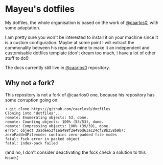 # Mayeu's dotfiles

My dotfiles, the whole organisation is based on the work of
[@caarlos0][caarlos-dots], with some adaptation.

I am pretty sure you won't be interested to install it on your machine since it
is a custom configuration. Maybe at some point I will extract the commonality
between his repo and mine to make it an independent and customisable dotfiles
template (don't dream too much, I have a lot of other stuff to do!)

The docs currently still live in [@caarlos0][caarlos-docs] repository.

## Why not a fork?

This repository is not a fork of @caarlos0 one, because his repository has some
corruption going on:

```
➜ git clone https://github.com/caarlos0/dotfiles
Cloning into 'dotfiles'...
remote: Enumerating objects: 53, done.
remote: Counting objects: 100% (53/53), done.
remote: Compressing objects: 100% (39/39), done.
error: object 3aadee53f1ea498f2e496d63ac24cf28b358b9b7: zeroPaddedFilemode: contains zero-padded file modes
fatal: fsck error in packed object
fatal: index-pack failed
```

(and no, I don't consider deactivating the fsck check a solution to this issue.)

[caarlos-dots]: https://github.com/caarlos0/dotfiles
[caarlos-docs]: https://github.com/caarlos0/dotfiles/tree/master/docs
